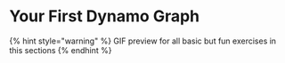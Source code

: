 # Your First Dynamo Graph

{% hint style="warning" %}
GIF preview for all basic but fun exercises in this sections
{% endhint %}
